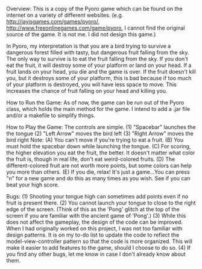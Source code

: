 Overview:
This is a copy of the Pyoro game which can be found on the internet on a variety of different
websites. (e.g. http://jayisgames.com/games/pyoro/, http://www.freeonlinegames.com/game/pyoro, 
I cannot find the original source of the game. It is not me. I did not design this game.)

In Pyoro, my interpretation is that you are a bird trying to survive a dangerous forest filled
with tasty, but dangerous fruit falling from the sky. The only way to survive is to eat the fruit
falling from the sky. If you don't eat the fruit, it will destroy some of your platform or
land on your head. If a fruit lands on your head, you die and the game is over.
If the fruit doesn't kill you, but it destroys some of your platform, this is bad
because if too much of your platform is destroyed, you will have less space to move. This
increases the chance of fruit falling on your head and killing you.

How to Run the Game:
As of now, the game can be run out of the Pyoro class, which holds the main method for the game.
I intend to add a .jar file and/or a makefile to simplify things.

How to Play the Game:
The controls are simple.
(1) "Spacebar" launches the the tongue
(2) "Left Arrow" moves the bird left
(3) "Right Arrow" moves the bird right
Note:
(A) You can't move if you're trying to eat a fruit.
(B) You must hold the spacebar down while launching the tongue.
(C) For scoring, the higher elevation you eat the fruit, the better. It doesn't matter what color
the fruit is, though in real life, don't eat weird-colored fruits.
(D) The different-colored fruit are not worth more points, but some colors can help you
more than others. 
(E) If you die, relax! It's just a game...You can press "n" for a new game and do this as many
times as you wish. See if you can beat your high score.

Bugs:
(1) Shooting your tongue high can sometimes add points even if no fruit is present there.
(2) You cannot launch your tongue to close to the right edge of the screen. (Think of 
this as the 'Pong' glitch at the top of the screen if you are familiar with the ancient 
game of 'Pong'.)
(3) While this does not affect the gameplay, the design of the code can be improved.
When I had originally worked on this project, I was not too familiar with design patterns.
It is on my to-do list to update the code to reflect the model-view-controller pattern so
that the code is more organized. This will make it easier to add features to the game,
should I choose to do so.
(4) If you find any other bugs, let me know in case I don't already know about them.
